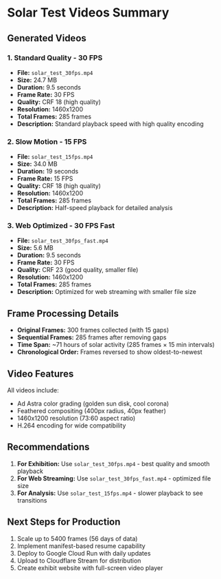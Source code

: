 # Solar Test Videos Summary

## Generated Videos

### 1. Standard Quality - 30 FPS
- **File:** `solar_test_30fps.mp4`
- **Size:** 24.7 MB
- **Duration:** 9.5 seconds
- **Frame Rate:** 30 FPS
- **Quality:** CRF 18 (high quality)
- **Resolution:** 1460x1200
- **Total Frames:** 285 frames
- **Description:** Standard playback speed with high quality encoding

### 2. Slow Motion - 15 FPS  
- **File:** `solar_test_15fps.mp4`
- **Size:** 34.0 MB
- **Duration:** 19 seconds
- **Frame Rate:** 15 FPS
- **Quality:** CRF 18 (high quality)
- **Resolution:** 1460x1200
- **Total Frames:** 285 frames
- **Description:** Half-speed playback for detailed analysis

### 3. Web Optimized - 30 FPS Fast
- **File:** `solar_test_30fps_fast.mp4`
- **Size:** 5.6 MB
- **Duration:** 9.5 seconds
- **Frame Rate:** 30 FPS
- **Quality:** CRF 23 (good quality, smaller file)
- **Resolution:** 1460x1200
- **Total Frames:** 285 frames
- **Description:** Optimized for web streaming with smaller file size

## Frame Processing Details

- **Original Frames:** 300 frames collected (with 15 gaps)
- **Sequential Frames:** 285 frames after removing gaps
- **Time Span:** ~71 hours of solar activity (285 frames × 15 min intervals)
- **Chronological Order:** Frames reversed to show oldest-to-newest

## Video Features

All videos include:
- Ad Astra color grading (golden sun disk, cool corona)
- Feathered compositing (400px radius, 40px feather)
- 1460x1200 resolution (73:60 aspect ratio)
- H.264 encoding for wide compatibility

## Recommendations

1. **For Exhibition:** Use `solar_test_30fps.mp4` - best quality and smooth playback
2. **For Web Streaming:** Use `solar_test_30fps_fast.mp4` - optimized file size
3. **For Analysis:** Use `solar_test_15fps.mp4` - slower playback to see transitions

## Next Steps for Production

1. Scale up to 5400 frames (56 days of data)
2. Implement manifest-based resume capability
3. Deploy to Google Cloud Run with daily updates
4. Upload to Cloudflare Stream for distribution
5. Create exhibit website with full-screen video player